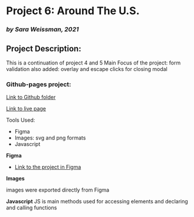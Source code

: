 # Project 6: Around The U.S.
### *by Sara Weissman, 2021*

## Project Description:
This is a continuation of project 4 and 5
Main Focus of the project: form validation
also added: overlay and escape clicks for closing modal

### Github-pages project:

[Link to Github folder](https://github.com/SaraW011/Yandex-Practicum-Around-the-US-Project-6)

[Link to live page](https://saraw011.github.io/Yandex-Practicum-Around-the-US-Project-6/)

Tools Used:
* Figma
* Images: svg and png formats
* Javascript

**Figma**

* [Link to the project in Figma](https://www.figma.com/file/ZrosRzfCSUNLlTd420lUIy/Sprint-6_-Around-The-U.S.?node-id=0%3A214)

**Images**

images were exported directly from Figma

**Javascript**
JS is main methods used for accessing elements and declaring and calling functions